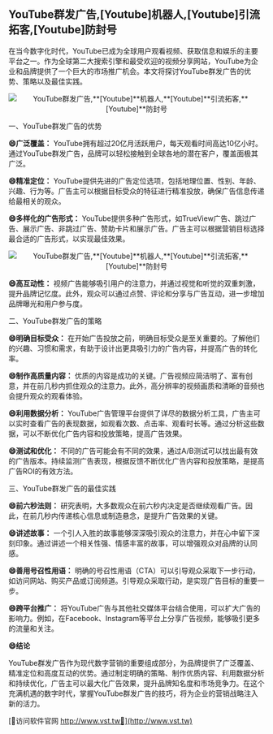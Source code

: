 ## **YouTube群发广告,**[Youtube]**机器人,**[Youtube]**引流拓客,**[Youtube]**防封号**

在当今数字化时代，YouTube已成为全球用户观看视频、获取信息和娱乐的主要平台之一。作为全球第二大搜索引擎和最受欢迎的视频分享网站，YouTube为企业和品牌提供了一个巨大的市场推广机会。本文将探讨YouTube群发广告的优势、策略以及最佳实践。

 <center><img src="https://vst.tw/MP4/tuiguang/png/1.png" alt="YouTube群发广告,**[Youtube]**机器人,**[Youtube]**引流拓客,**[Youtube]**防封号"></center>

一、YouTube群发广告的优势

**😄广泛覆盖：**
YouTube拥有超过20亿月活跃用户，每天观看时间高达10亿小时。通过YouTube群发广告，品牌可以轻松接触到全球各地的潜在客户，覆盖面极其广泛。

**😄精准定位：**
YouTube提供先进的广告定位选项，包括地理位置、性别、年龄、兴趣、行为等。广告主可以根据目标受众的特征进行精准投放，确保广告信息传递给最相关的观众。

**😄多样化的广告形式：**
YouTube提供多种广告形式，如TrueView广告、跳过广告、展示广告、非跳过广告、赞助卡片和展示广告。广告主可以根据营销目标选择最合适的广告形式，以实现最佳效果。

 <center><img src="https://vst.tw/MP4/tuiguang/png/8.png" alt="YouTube群发广告,**[Youtube]**机器人,**[Youtube]**引流拓客,**[Youtube]**防封号"></center>

**😄高互动性：**
视频广告能够吸引用户的注意力，并通过视觉和听觉的双重刺激，提升品牌记忆度。此外，观众可以通过点赞、评论和分享与广告互动，进一步增加品牌曝光和用户参与度。

二、YouTube群发广告的策略

**😄明确目标受众：**
在开始广告投放之前，明确目标受众是至关重要的。了解他们的兴趣、习惯和需求，有助于设计出更具吸引力的广告内容，并提高广告的转化率。

**😄制作高质量内容：**
优质的内容是成功的关键。广告视频应简洁明了、富有创意，并在前几秒内抓住观众的注意力。此外，高分辨率的视频画质和清晰的音频也会提升观众的观看体验。

**😄利用数据分析：**
YouTube广告管理平台提供了详尽的数据分析工具，广告主可以实时查看广告的表现数据，如观看次数、点击率、观看时长等。通过分析这些数据，可以不断优化广告内容和投放策略，提高广告效果。

**😄测试和优化：**
不同的广告可能会有不同的效果，通过A/B测试可以找出最有效的广告版本。持续监测广告表现，根据反馈不断优化广告内容和投放策略，是提高广告ROI的有效方法。

三、YouTube群发广告的最佳实践

**😄前六秒法则：**
研究表明，大多数观众在前六秒内决定是否继续观看广告。因此，在前几秒内传递核心信息或制造悬念，是提升广告效果的关键。

**😄讲述故事：**
一个引人入胜的故事能够深深吸引观众的注意力，并在心中留下深刻印象。通过讲述一个相关性强、情感丰富的故事，可以增强观众对品牌的认同感。

**😄善用号召性用语：**
明确的号召性用语（CTA）可以引导观众采取下一步行动，如访问网站、购买产品或订阅频道。引导观众采取行动，是实现广告目标的重要一步。

**😄跨平台推广：**
将YouTube广告与其他社交媒体平台结合使用，可以扩大广告的影响力。例如，在Facebook、Instagram等平台上分享广告视频，能够吸引更多的流量和关注。

**😄结论**

YouTube群发广告作为现代数字营销的重要组成部分，为品牌提供了广泛覆盖、精准定位和高度互动的优势。通过制定明确的策略、制作优质内容、利用数据分析和持续优化，广告主可以最大化广告效果，提升品牌知名度和市场竞争力。在这个充满机遇的数字时代，掌握YouTube群发广告的技巧，将为企业的营销战略注入新的活力。


[👻访问软件官网 http://www.vst.tw👻](http://www.vst.tw)
